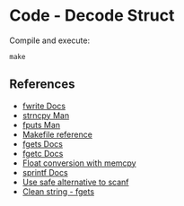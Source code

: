 # Code - Decode Struct
Compile and execute:
```shell
make
```

## References
- [fwrite Docs](https://learn.microsoft.com/es-es/cpp/c-runtime-library/reference/fwrite?view=msvc-170)
- [strncpy Man](https://linux.die.net/man/3/strncpy)
- [fputs Man](https://man7.org/linux/man-pages/man3/fputs.3p.html)
- [Makefile reference](https://github.com/antoniosarosi/mem_alloc_c/blob/master/Makefile)
- [fgets Docs](https://learn.microsoft.com/es-es/cpp/c-runtime-library/reference/fgets-fgetws?view=msvc-170)
- [fgetc Docs](https://learn.microsoft.com/es-es/cpp/c-runtime-library/reference/fgetc-fgetwc?view=msvc-170)
- [Float conversion with memcpy](https://stackoverflow.com/questions/57527663/c-store-float-to-char-array-and-reverse)
- [sprintf Docs](https://learn.microsoft.com/es-es/cpp/c-runtime-library/reference/sprintf-sprintf-l-swprintf-swprintf-l-swprintf-l?view=msvc-170)
- [Use safe alternative to scanf](http://sekrit.de/webdocs/c/beginners-guide-away-from-scanf.html)
- [Clean string - fgets](https://stackoverflow.com/questions/2693776/removing-trailing-newline-character-from-fgets-input)
